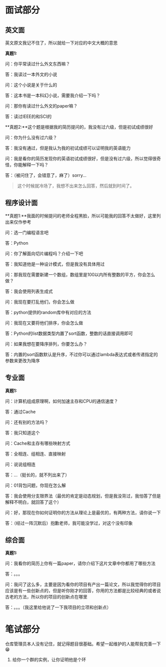 # 面试部分

## 英文面

英文原文我记不住了，所以就给一下对应的中文大概的意思

**真题1:**

问：你平常读过什么外文东西嘛？

答：我读过一本外文的小说

问：这个小说是关于什么的

答：这本书是一本科幻小说，需要我介绍一下吗？

问：那你有读过什么外文的paper嘛？

答：读过IEEE的和SCI的

**真题2:**这个题是根据我的简历提问的，我没有过六级，但是初试成绩很好

问：你为什么没有过六级？

答：我没有通过，但是我认为我的初试成绩可以证明我的英语能力

问：我是看你的简历发现你的英语初试成绩很好，但是没有过六级，所以觉得很奇怪，你能解释一下吗？

答：（被问住了，会错意了，麻了）sorry...

> 这个时候就冷场了，我想不出来怎么回答，然后就到时间了。

## 程序设计面

**真题1:**我面的时候提问的老师全程黑脸，所以可能我的回答不太做好，这里列出来仅作参考

问：选一门编程语言吧

答：Python

问：你了解面向切片编程吗？介绍一下吧

答：我知道他是一种设计模式，但是我没有具体用过

问：那我现在需要新建一个数组，数组里是100以内所有整数的平方，你会怎么做？

答：我会使用列表生成式

问：我现在要打乱他们，你会怎么做

答：python提供的random库中有对应的方法

问：我现在又要将他们排序，你会怎么做

答：Python的list数据类型内置了sort函数，整数的话直接调用即可

问：如果我想在要降序排列，你要怎么办？

答：内置的sort函数默认是升序，不过你可以通过lambda表达式或者传递指定的参数来更改为降序

## 专业面

**真题1:**

问：计算机组成原理啊，如何加速主存和CPU的通信速度？

答：通过Cache

问：还有别的方法吗？

答：我只知道这个

问：Cache和主存有哪些映射方式

答：全相连、组相连、直接映射

问：说说组相连

答：...（挺长的，就不列出来了）

问：01背包问题，你现在怎么解

答：我会使用分支限界法（最优的肯定是动态规划，但是我没背过，我怕答了但是解释不明白，就回答了这个）

问：好，那现在你如何证明你的方法从理论上是最优的，有两种方法，请你说一下

答：（经过一阵沉默后）抱歉老师，我可能没学过，对这个没有印象

## 综合面

**真题1:**

问：我看你的简历上你有一篇paper，请你介绍下这片文章中你都用了哪些方法

答：。。。

问：我问了这么多，主要是因为看你的项目有产出一篇论文，所以我觉得你的项目应该是有一些创新点的，但是听你刚才的回答，你用的方法都是比较经典的或者说古老的方法，所以你的项目的创新点在哪里

答：。。。（我这里给他说了一下我项目的立项和创新点）



# 笔试部分

仓库管理员本人没有记住，就记得题目很基础。希望一起维护的人能帮我完善一下😁

1. 给你一个群的实例，让你证明他是个环